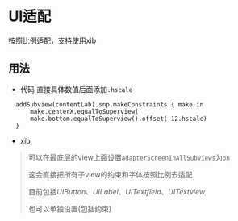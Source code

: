# UI适配

按照比例适配，支持使用xib

## 用法 
* 代码 直接具体数值后面添加```.hscale```
```
  addSubview(contentLab).snp.makeConstraints { make in
      make.centerX.equalToSuperview(
      make.bottom.equalToSuperview().offset(-12.hscale)
  }
```

* xib
> 可以在最底层的view上面设置```adapterScreenInAllSubviews```为```on```
> 
> 这会直接把所有子view的约束和字体按照比例去适配
> 
> 目前包括*UIButton*、*UILabel*、*UITextfield*、*UITextview*
> 
> 也可以单独设置(包括约束)

